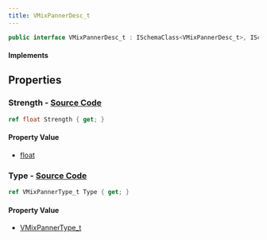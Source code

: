 ```yaml
---
title: VMixPannerDesc_t
---
```


```csharp
public interface VMixPannerDesc_t : ISchemaClass<VMixPannerDesc_t>, ISchemaField, ISchemaClass, INativeHandle
```

#### Implements

## Properties

### **Strength** - [Source Code](https://github.com/swiftly-solution/swiftlys2/blob/main/managed/src/SwiftlyS2.Generated/Schemas/Interfaces/VMixPannerDesc_t.cs#L18)

```csharp
ref float Strength { get; }
```

#### Property Value

- [float](https://learn.microsoft.com/dotnet/api/system.single)

### **Type** - [Source Code](https://github.com/swiftly-solution/swiftlys2/blob/main/managed/src/SwiftlyS2.Generated/Schemas/Interfaces/VMixPannerDesc_t.cs#L16)

```csharp
ref VMixPannerType_t Type { get; }
```

#### Property Value

- [VMixPannerType_t](/docs/api/shared/schemadefinitions/vmixpannertype_t)

